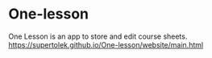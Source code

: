 # One-lesson
One Lesson is an app to store and edit course sheets.
https://supertolek.github.io/One-lesson/website/main.html
